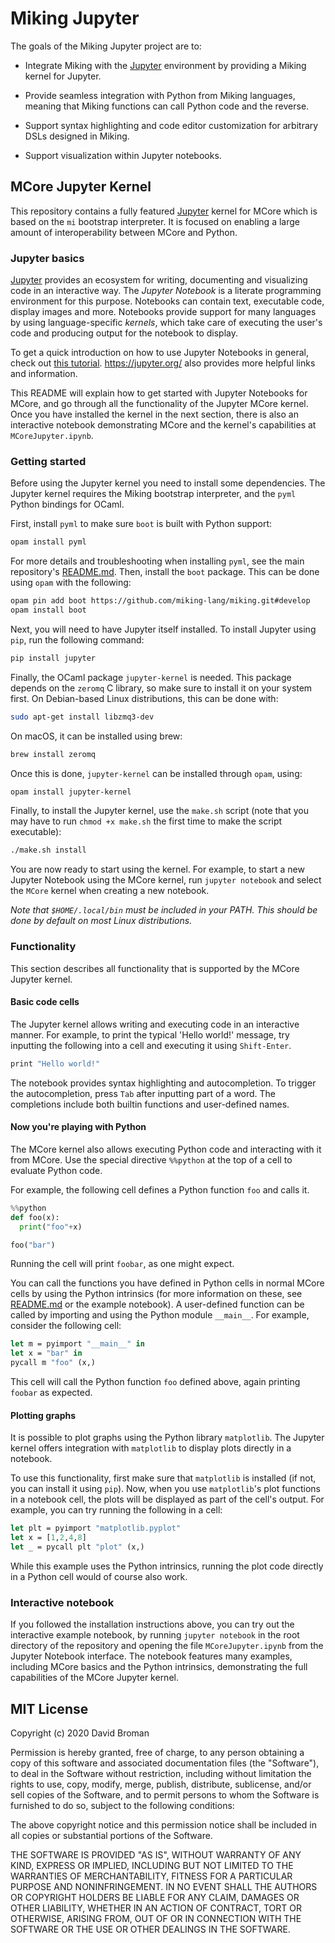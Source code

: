 # Miking Jupyter

The goals of the Miking Jupyter project are to:

* Integrate Miking with the [Jupyter](https://jupyter.org/)
  environment by providing a Miking kernel for Jupyter.

* Provide seamless integration with Python from Miking languages,
  meaning that Miking functions can call Python code and the reverse.

* Support syntax highlighting and code editor customization for arbitrary DSLs designed in Miking.

* Support visualization within Jupyter notebooks.

## MCore Jupyter Kernel

This repository contains a fully featured
[Jupyter](https://jupyter.org/) kernel for MCore which is based on the
`mi` bootstrap interpreter. It is focused on enabling a large amount
of interoperability between MCore and Python.

### Jupyter basics

[Jupyter](https://jupyter.org/) provides an ecosystem for writing, documenting
and visualizing code in an interactive way. The _Jupyter Notebook_ is a
literate programming environment for this purpose. Notebooks can contain text,
executable code, display images and more. Notebooks provide support for many languages
by using language-specific _kernels_, which take care of executing the user's
code and producing output for the notebook to display.

To get a quick introduction on how to use Jupyter Notebooks in
general, check out
[this tutorial](https://mybinder.org/v2/gh/ipython/ipython-in-depth/master?filepath=binder/Index.ipynb).
https://jupyter.org/ also provides more helpful links and information.

This README will explain how to get started with Jupyter Notebooks for MCore,
and go through all the functionality of the Jupyter MCore kernel. Once you have
installed the kernel in the next section, there is also an interactive notebook
demonstrating MCore and the kernel's capabilities at `MCoreJupyter.ipynb`.

### Getting started

Before using the Jupyter kernel you need to install some dependencies.
The Jupyter kernel requires the Miking bootstrap interpreter,
and the `pyml` Python bindings for OCaml.

First, install `pyml` to make sure `boot` is built with Python support:

```bash
opam install pyml
```

For more details and troubleshooting when installing `pyml`, see the main repository's
[README.md](https://github.com/miking-lang/miking/blob/develop/README.md#Python).
Then, install the `boot` package. This can be done using `opam` with the following:

```bash
opam pin add boot https://github.com/miking-lang/miking.git#develop
opam install boot
```

Next, you will need to have Jupyter itself installed.
To install Jupyter using `pip`, run the following command:

```bash
pip install jupyter
```

Finally, the OCaml package `jupyter-kernel` is needed. This package depends on
the `zeromq` C library, so make sure to install it on your system first. On
Debian-based Linux distributions, this can be done with:

```bash
sudo apt-get install libzmq3-dev
```

On macOS, it can be installed using brew:

```bash
brew install zeromq
```

Once this is done, `jupyter-kernel` can be installed through `opam`, using:

```bash
opam install jupyter-kernel
```

Finally, to install the Jupyter kernel, use the `make.sh` script
(note that you may have to run `chmod +x make.sh` the first time to make the
script executable):

```bash
./make.sh install
```

You are now ready to start using the kernel. For example, to start a new Jupyter
Notebook using the MCore kernel, run `jupyter notebook`
and select the `MCore` kernel when creating a new notebook.

*Note that `$HOME/.local/bin` must be included in your PATH. This should be
done by default on most Linux distributions.*

### Functionality

This section describes all functionality that is supported by the MCore
Jupyter kernel.

#### Basic code cells

The Jupyter kernel allows writing and executing code in an interactive manner.
For example, to print the typical 'Hello world!' message, try inputting the following
into a cell and executing it using `Shift-Enter`.

```ocaml
print "Hello world!"
```

The notebook provides syntax highlighting and autocompletion. To trigger the
autocompletion, press `Tab` after inputting part of a word. The completions
include both builtin functions and user-defined names.

#### Now you're playing with Python

The MCore kernel also allows executing Python code and interacting with it from
MCore. Use the special directive `%%python` at the top of a cell to evaluate
Python code.

For example, the following cell defines a Python function `foo` and calls it.

```python
%%python
def foo(x):
  print("foo"+x)

foo("bar")
```

Running the cell will print `foobar`, as one might expect.

You can call the functions you have defined in Python cells in normal MCore
cells by using the Python intrinsics (for more information on these, see
[README.md](https://github.com/miking-lang/miking/blob/develop/README.md#Python) or the example notebook). A user-defined function can
be called by importing and using the Python module `__main__`. For example,
consider the following cell:

```ocaml
let m = pyimport "__main__" in
let x = "bar" in
pycall m "foo" (x,)
```

This cell will call the Python function `foo` defined above, again printing
`foobar` as expected.

#### Plotting graphs

It is possible to plot graphs using the Python library `matplotlib`.
The Jupyter kernel offers integration with `matplotlib` to display plots
directly in a notebook.

To use this functionality, first make sure that `matplotlib` is installed (if
not, you can install it using `pip`). Now, when you use `matplotlib`'s plot
functions in a notebook cell, the plots will be displayed as part of the cell's
output. For example, you can try running the following in a cell:

```ocaml
let plt = pyimport "matplotlib.pyplot"
let x = [1,2,4,8]
let _ = pycall plt "plot" (x,)
```

While this example uses the Python intrinsics, running the plot code directly in
a Python cell would of course also work.

### Interactive notebook

If you followed the installation instructions above, you can try out the
interactive example notebook, by running `jupyter notebook` in the root
directory of the repository and opening the file `MCoreJupyter.ipynb` from the
Jupyter Notebook interface. The notebook features many examples, including MCore
basics and the Python intrinsics, demonstrating the full capabilities of the
MCore Jupyter kernel.

## MIT License

Copyright (c) 2020 David Broman

Permission is hereby granted, free of charge, to any person obtaining a copy
of this software and associated documentation files (the "Software"), to deal
in the Software without restriction, including without limitation the rights
to use, copy, modify, merge, publish, distribute, sublicense, and/or sell
copies of the Software, and to permit persons to whom the Software is
furnished to do so, subject to the following conditions:

The above copyright notice and this permission notice shall be included in all
copies or substantial portions of the Software.

THE SOFTWARE IS PROVIDED "AS IS", WITHOUT WARRANTY OF ANY KIND, EXPRESS OR
IMPLIED, INCLUDING BUT NOT LIMITED TO THE WARRANTIES OF MERCHANTABILITY,
FITNESS FOR A PARTICULAR PURPOSE AND NONINFRINGEMENT. IN NO EVENT SHALL THE
AUTHORS OR COPYRIGHT HOLDERS BE LIABLE FOR ANY CLAIM, DAMAGES OR OTHER
LIABILITY, WHETHER IN AN ACTION OF CONTRACT, TORT OR OTHERWISE, ARISING FROM,
OUT OF OR IN CONNECTION WITH THE SOFTWARE OR THE USE OR OTHER DEALINGS IN THE
SOFTWARE.
